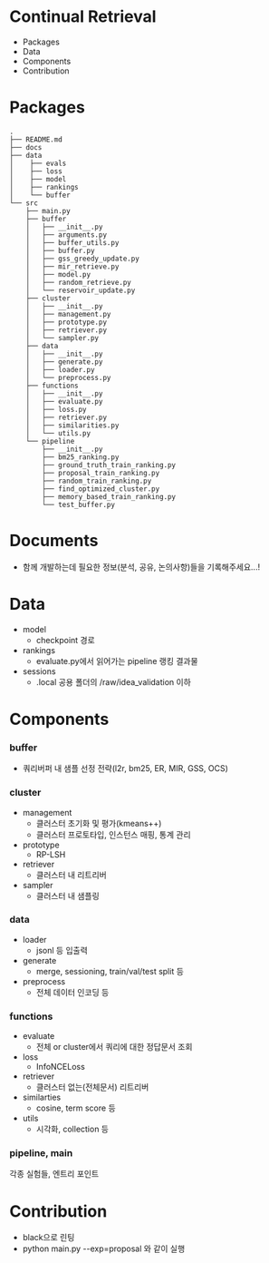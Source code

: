 # Continual Retrieval
- Packages
- Data
- Components 
- Contribution


# Packages
```
.
├── README.md
├── docs
├── data
│    ├── evals
│    ├── loss
│    ├── model
│    ├── rankings
│    └── buffer
└── src
    ├── main.py
    ├── buffer
    │   ├── __init__.py
    │   ├── arguments.py 
    │   ├── buffer_utils.py 
    │   ├── buffer.py 
    │   ├── gss_greedy_update.py 
    │   ├── mir_retrieve.py 
    │   ├── model.py
    │   ├── random_retrieve.py 
    │   └── reservoir_update.py 
    ├── cluster
    │   ├── __init__.py
    │   ├── management.py 
    │   ├── prototype.py 
    │   ├── retriever.py 
    │   └── sampler.py
    ├── data
    │   ├── __init__.py
    │   ├── generate.py
    │   ├── loader.py
    │   └── preprocess.py
    ├── functions
    │   ├── __init__.py
    │   ├── evaluate.py
    │   ├── loss.py
    │   ├── retriever.py
    │   ├── similarities.py
    │   └── utils.py
    └── pipeline
        ├── __init__.py
        ├── bm25_ranking.py
        ├── ground_truth_train_ranking.py
        ├── proposal_train_ranking.py
        ├── random_train_ranking.py
        ├── find_optimized_cluster.py
        ├── memory_based_train_ranking.py
        └── test_buffer.py
```
# Documents
- 함께 개발하는데 필요한 정보(분석, 공유, 논의사항)들을 기록해주세요...!

# Data
- model
  - checkpoint 경로
- rankings
  - evaluate.py에서 읽어가는 pipeline 랭킹 결과물
- sessions
  - .local 공용 폴더의 /raw/idea_validation 이하

# Components
### buffer
- 쿼리버퍼 내 샘플 선정 전략(l2r, bm25, ER, MIR, GSS, OCS)

### cluster
- management
  - 클러스터 초기화 및 평가(kmeans++)
  - 클러스터 프로토타입, 인스턴스 매핑, 통계 관리 
- prototype
  - RP-LSH
- retriever
  - 클러스터 내 리트리버
- sampler
  - 클러스터 내 샘플링

### data
- loader
  - jsonl 등 입출력
- generate
  - merge, sessioning, train/val/test split 등
- preprocess  
  - 전체 데이터 인코딩 등

### functions
- evaluate
  - 전체 or cluster에서 쿼리에 대한 정답문서 조회
- loss
  - InfoNCELoss
- retriever
  - 클러스터 없는(전체문서) 리트리버
- similarties
  - cosine, term score 등
- utils
  - 시각화, collection 등

### pipeline, main
각종 실험들, 엔트리 포인트


# Contribution
- black으로 린팅
- python main.py --exp=proposal 와 같이 실행